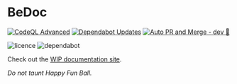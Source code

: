 # BeDoc

[![CodeQL Advanced](https://github.com/gesslar/BeDoc/actions/workflows/codeql.yml/badge.svg)](https://github.com/gesslar/BeDoc/actions/workflows/codeql.yml)
[![Dependabot Updates](https://github.com/gesslar/BeDoc/actions/workflows/dependabot/dependabot-updates/badge.svg)](https://github.com/gesslar/BeDoc/actions/workflows/dependabot/dependabot-updates)
[![Auto PR and Merge - dev 🤗](https://github.com/gesslar/BeDoc/actions/workflows/autopr-dev.yml/badge.svg?branch=dev)](https://github.com/gesslar/BeDoc/actions/workflows/autopr-dev.yml)


![licence](https://badgen.net/github/license/gesslar/BeDoc?icon=github&scale=1.1)
![dependabot](https://badgen.net/github/dependabot/gesslar/BeDoc?icon&scale=1.1)

Check out the [WIP documentation site](https://bedoc.gesslar.dev/).

_Do not taunt Happy Fun Ball._
